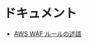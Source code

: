 # ドキュメント

- [AWS WAF ルールの述語](https://docs.aws.amazon.com/ja_jp/AWSCloudFormation/latest/UserGuide/aws-properties-waf-rule-predicates.html)
